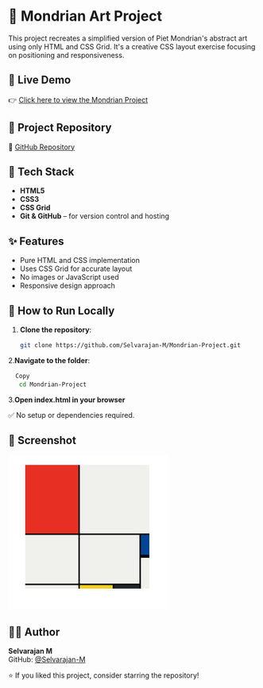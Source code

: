 # 🎨 Mondrian Art Project

This project recreates a simplified version of Piet Mondrian's abstract art using only HTML and CSS Grid. It's a creative CSS layout exercise focusing on positioning and responsiveness.

## 🔗 Live Demo

👉 [Click here to view the Mondrian Project](https://selvarajan-m.github.io/Mondrian-Project/)

## 📂 Project Repository

🔗 [GitHub Repository](https://github.com/Selvarajan-M/Mondrian-Project)

## 🧰 Tech Stack

- **HTML5**
- **CSS3**
- **CSS Grid**
- **Git & GitHub** – for version control and hosting

## ✨ Features

- Pure HTML and CSS implementation
- Uses CSS Grid for accurate layout
- No images or JavaScript used
- Responsive design approach

## 🚀 How to Run Locally

1. **Clone the repository**:
   ```bash
   git clone https://github.com/Selvarajan-M/Mondrian-Project.git
2.**Navigate to the folder**:

```bash
  Copy
   cd Mondrian-Project
```
3.**Open index.html in your browser**

✅ No setup or dependencies required.

## 📸 Screenshot

![Project Screenshot](preview.PNG)

## 👨‍💻 Author

**Selvarajan M**  
GitHub: [@Selvarajan-M](https://github.com/Selvarajan-M)

⭐️ If you liked this project, consider starring the repository!
